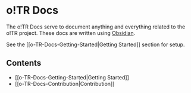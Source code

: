# o!TR Docs

The o!TR Docs serve to document anything and everything related to the o!TR project. These docs are written using [Obsidian](https://obsidian.md/).

See the [[o-TR-Docs-Getting-Started|Getting Started]] section for setup.

## Contents

- [[o-TR-Docs-Getting-Started|Getting Started]]
- [[o-TR-Docs-Contribution|Contribution]]
